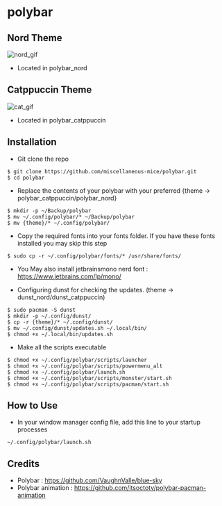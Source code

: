 # polybar

## Nord Theme

![nord_gif](https://github.com/miscellaneous-mice/polybar/assets/79500624/7cc64efc-fa5b-4494-ae92-31dae6e51724)

- Located in polybar_nord

## Catppuccin Theme

![cat_gif](https://github.com/miscellaneous-mice/polybar/assets/79500624/55caf8be-eec3-4c42-bcce-92c86b9077e0)

- Located in polybar_catppuccin

## Installation
- Git clone the repo
```
$ git clone https://github.com/miscellaneous-mice/polybar.git
$ cd polybar
```
- Replace the contents of your polybar with your preferred {theme -> polybar_catppuccin/polybar_nord}
```
$ mkdir -p ~/Backup/polybar
$ mv ~/.config/polybar/* ~/Backup/polybar
$ mv {theme}/* ~/.config/polybar/
```
- Copy the required fonts into your fonts folder. If you have these fonts installed you may skip this step
```
$ sudo cp -r ~/.config/polybar/fonts/* /usr/share/fonts/
```
- You May also install jetbrainsmono nerd font : https://www.jetbrains.com/lp/mono/

- Configuring dunst for checking the updates. (theme -> dunst_nord/dunst_catppuccin)
```
$ sudo pacman -S dunst
$ mkdir -p ~/.config/dunst/
$ cp -r {theme}/* ~/.config/dunst/
$ mv ~/.config/dunst/updates.sh ~/.local/bin/
$ chmod +x ~/.local/bin/updates.sh
```
- Make all the scripts executable
```
$ chmod +x ~/.config/polybar/scripts/launcher
$ chmod +x ~/.config/polybar/scripts/powermenu_alt
$ chmod +x ~/.config/polybar/launch.sh
$ chmod +x ~/.config/polybar/scripts/monster/start.sh
$ chmod +x ~/.config/polybar/scripts/pacman/start.sh
```

## How to Use
- In your window manager config file, add this line to your startup processes
```
~/.config/polybar/launch.sh
```

## Credits
- Polybar : https://github.com/VaughnValle/blue-sky
- Polybar animation : https://github.com/itsoctotv/polybar-pacman-animation

